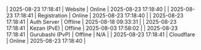 | 2025-08-23 17:18:41 | Website | Online | 2025-08-23 17:18:40 |
| 2025-08-23 17:18:41 | Registration | Online | 2025-08-23 17:18:40 |
| 2025-08-23 17:18:41 | Auth Server | Offline | 2025-08-18 09:33:31 |
| 2025-08-23 17:18:41 | Kezan (PvE) | Offline | 2025-08-03 17:58:02 |
| 2025-08-23 17:18:41 | Gurubashi (PvP) | Offline | N/A |
| 2025-08-23 17:18:41 | Cloudflare | Online | 2025-08-23 17:18:40 |
